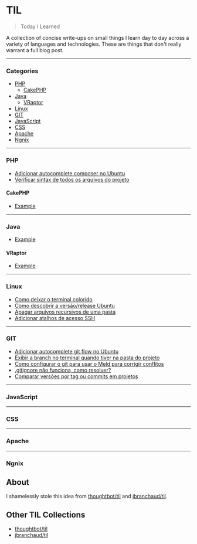 # TIL

> Today I Learned

A collection of concise write-ups on small things I learn day to day across a variety of languages and technologies. These are things that don't really warrant a full blog post.

---

### Categories

* [PHP](#php)
    - [CakePHP](#cakephp)
* [Java](#java)
    - [VRaptor](#vraptor)
* [Linux](#linux)
* [GIT](#git)
* [JavaScript](#javascript)
* [CSS](#css)
* [Apache](#apache)
* [Ngnix](#ngnix)

---

### PHP

- [Adicionar autocomplete composer no Ubuntu](PHP/autocomplete-composer.md)
- [Verificar sintax de todos os arquivos do projeto](PHP/sintax-projeto.md)

#### CakePHP

- [Example](PHP/CakePHP/file.md)

---

### Java

- [Example](Java/file.md)

#### VRaptor

- [Example](Java/VRaptor/file.md)

---

### Linux

- [Como deixar o terminal colorido](Linux/terminal-com-cores.md)
- [Como descobrir a versão/release Ubuntu](Linux/version-os.md)
- [Apagar arquivos recursivos de uma pasta](Linux/apagar-arquivos-recursive.md)
- [Adicionar atalhos de acesso SSH](Linux/atalho-ssh.md)

---

### GIT

- [Adicionar autocomplete git flow no Ubuntu](GIT/autocomplete-gitflow.md)
- [Exibir a branch no terminal quando tiver na pasta do projeto](GIT/branch-no-terminal-pasta-projeto.md)
- [Como configurar o git para usar o Meld para corrigir conflitos](GIT/git-meld.md)
- [.gitignore não funciona, como resolver?](GIT/gitignore-nao-funciona.md)
- [Comparar versões por tag ou commits em projetos](GIT/comparar-versoes-tags.md)

---

### JavaScript


---

### CSS


---

### Apache


---

### Ngnix


## About

I shamelessly stole this idea from [thoughtbot/til](https://github.com/thoughtbot/til) and [jbranchaud/til](https://github.com/jbranchaud/til).

## Other TIL Collections

* [thoughtbot/til](https://github.com/thoughtbot/til)
* [jbranchaud/til](https://github.com/jbranchaud/til)
